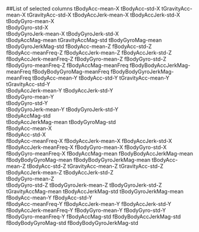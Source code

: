 ##List of selected columns
tBodyAcc-mean-X
tBodyAcc-std-X
tGravityAcc-mean-X
tGravityAcc-std-X
tBodyAccJerk-mean-X
tBodyAccJerk-std-X
tBodyGyro-mean-X      
tBodyGyro-std-X            
tBodyGyroJerk-mean-X
tBodyGyroJerk-std-X        
tBodyAccMag-mean 
tGravityAccMag-std
tBodyGyroMag-mean          
tBodyGyroJerkMag-std
fBodyAcc-mean-Z
fBodyAcc-std-Z       
fBodyAcc-meanFreq-Z
fBodyAccJerk-mean-Z
fBodyAccJerk-std-Z         
fBodyAccJerk-meanFreq-Z
fBodyGyro-mean-Z
fBodyGyro-std-Z     
fBodyGyro-meanFreq-Z
fBodyAccMag-meanFreq
fBodyBodyAccJerkMag-meanFreq
fBodyBodyGyroMag-meanFreq
fBodyBodyGyroJerkMag-meanFreq
tBodyAcc-mean-Y
tBodyAcc-std-Y
tGravityAcc-mean-Y
tGravityAcc-std-Y   
tBodyAccJerk-mean-Y
tBodyAccJerk-std-Y             
tBodyGyro-mean-Y          
tBodyGyro-std-Y                
tBodyGyroJerk-mean-Y
tBodyGyroJerk-std-Y            
tBodyAccMag-std    
tBodyAccJerkMag-mean
tBodyGyroMag-std   
fBodyAcc-mean-X                
fBodyAcc-std-X                 
fBodyAcc-meanFreq-X
fBodyAccJerk-mean-X
fBodyAccJerk-std-X            
fBodyAccJerk-meanFreq-X
fBodyGyro-mean-X
fBodyGyro-std-X        
fBodyGyro-meanFreq-X
fBodyAccMag-mean
fBodyBodyAccJerkMag-mean
fBodyBodyGyroMag-mean
fBodyBodyGyroJerkMag-mean
tBodyAcc-mean-Z
tBodyAcc-std-Z
tGravityAcc-mean-Z
tGravityAcc-std-Z
tBodyAccJerk-mean-Z
tBodyAccJerk-std-Z    
tBodyGyro-mean-Z   
tBodyGyro-std-Z
tBodyGyroJerk-mean-Z
tBodyGyroJerk-std-Z
tGravityAccMag-mean
tBodyAccJerkMag-std
tBodyGyroJerkMag-mean
fBodyAcc-mean-Y
fBodyAcc-std-Y  
fBodyAcc-meanFreq-Y
fBodyAccJerk-mean-Y
fBodyAccJerk-std-Y
fBodyAccJerk-meanFreq-Y
fBodyGyro-mean-Y
fBodyGyro-std-Y
fBodyGyro-meanFreq-Y
fBodyAccMag-std
fBodyBodyAccJerkMag-std
fBodyBodyGyroMag-std
fBodyBodyGyroJerkMag-std
